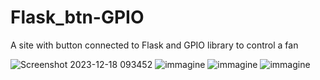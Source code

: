 # Flask_btn-GPIO
A site with button connected to Flask and GPIO library to control a fan

![Screenshot 2023-12-18 093452](https://github.com/PietroLoparco/Flask_btn-GPIO/assets/109578500/0418c4bd-50e6-4de3-ae0c-908f460bc69e)
![immagine](https://github.com/PietroLoparco/Flask_btn-GPIO/assets/109578500/0062970b-92a8-43f6-8267-4b17c819b46d)
![immagine](https://github.com/PietroLoparco/Flask_btn-GPIO/assets/109578500/9704fb14-d11a-430e-b951-e6d6497fb67a)
![immagine](https://github.com/PietroLoparco/Flask_btn-GPIO/assets/109578500/4892dccb-cfd5-4915-8166-22fa97fcc138)
